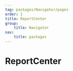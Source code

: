 ```yaml
---
tag: packages/Navigator/pages
order: 1
title: ReportCenter
group:
    title: Navigator
nav:
    title: packages
---
```


# ReportCenter
